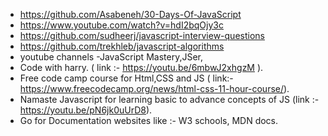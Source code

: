 - https://github.com/Asabeneh/30-Days-Of-JavaScript
- https://www.youtube.com/watch?v=hdI2bqOjy3c
- https://github.com/sudheerj/javascript-interview-questions
- https://github.com/trekhleb/javascript-algorithms
- youtube channels -JavaScript Mastery,JSer,
- Code with harry. ( link :- https://youtu.be/6mbwJ2xhgzM ).
- Free code camp course for Html,CSS and JS ( link:- https://www.freecodecamp.org/news/html-css-11-hour-course/).
- Namaste Javascript for learning basic to advance concepts of JS (link :- https://youtu.be/pN6jk0uUrD8).
- Go for Documentation websites like :- W3 schools, MDN docs.
